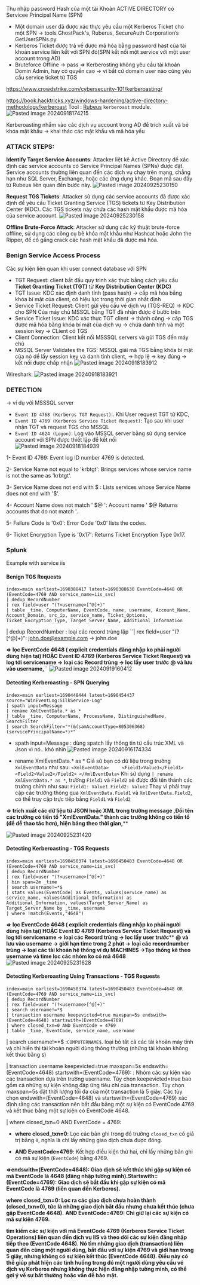 Thu nhập password Hash của một tài Khoản ACTIVE DIRECTORY có Servicee Principal Name (SPN)
+ Một domain user đã được xác thực yêu cầu một Kerberos Ticket cho một SPN -> tools GhostPack's, Ruberus, SecureAuth Corporation’s GetUserSPNs.py.
+ Kerberos Ticket được trả về được mã hóa bằng password hast của tài khoản service liên kết với SPN đó(SPN kết nối một service với một user account trong AD)
+ Bruteforce Offline  -> pass
=> Kerberosting không yêu cầu tài khoản Domin Admin, hay có quyền cao -> vì bất cứ domain user nào cũng yêu cầu service ticket từ TGS

https://www.crowdstrike.com/cybersecurity-101/kerberoasting/

https://book.hacktricks.xyz/windows-hardening/active-directory-methodology/kerberoast
Tool : [Rubeus](https://github.com/GhostPack/Rubeus) `kerberoast` module.
![Pasted image 20240918174215](https://github.com/user-attachments/assets/e4abf298-4ed3-44fb-9e96-f9ce8bc6e440)


Kerberoasting nhắm vào các dịch vụ account trong AD để trích xuất và bẻ khóa mật khẩu -> khai thác các mật khẩu và mã hóa yếu

### ATTACK STEPS:

**Identify Target Service Accounts**: Attacker liệt kê Active Directory để xác định các service accounts có Service Principal Names (SPNs) được đặt. Service accounts thường liên quan đến các dịch vụ chạy trên mạng, chẳng hạn như SQL Server, Exchange, hoặc các ứng dụng khác. Đoạn mã sau đây từ Rubeus liên quan đến bước này. 
![Pasted image 20240925230150](https://github.com/user-attachments/assets/08891010-17f3-4ef1-995d-c2b1a09fc168)


**Request TGS Tickets**: Attacker sử dụng các service accounts đã được xác định để yêu cầu Ticket Granting Service (TGS) tickets từ Key Distribution Center (KDC). Các TGS tickets này chứa các hash mật khẩu được mã hóa của service account. 
![Pasted image 20240925230158](https://github.com/user-attachments/assets/9084f9f7-abfc-4fd3-a5e6-ec06f9244139)


**Offline Brute-Force Attack**: Attacker sử dụng các kỹ thuật brute-force offline, sử dụng các công cụ bẻ khóa mật khẩu như Hashcat hoặc John the Ripper, để cố gắng crack các hash mật khẩu đã được mã hóa.

### Benign Service Access Process 
Các sự kiện liên quan khi user connect database với SPN
+ TGT Request: client bắt đầu quy trình xác thực bằng cách yêu cầu **Ticket Granting Ticket (TGT)** từ **Key Distribution Center (KDC)** 
+ TGT Issue: KDC xác định danh tính (pass hash) -> cấp mã hóa bằng khóa bí mật của client, có hiệu lực trong thời gian nhất định 
+ Service Ticket Request: Client gửi yêu cầu vé dịch vụ (TGS-REQ) -> KDC cho SPN Của máy chủ MSSQL bằng TGT đã nhận được ở bước trên
+ Service Ticket Issue: KDC xác thực TGT client -> thành công -> cáp TGS được mã hóa bằng khóa bí mật của dịch vụ -> chứa danh tính và một session key -> CLient có TGS
+ Client Connection: Client kết nối MSSSQL servers và gửi TGS đến máy chủ
+ MSSQL Server Validates the TGS: MSSQL giải mã TGS bằng khóa bí mật của nó dể lấy session key và danh tính client, -> hợp lệ -> key đúng -> kết nối được chấp nhận 
![Pasted image 20240918183912](https://github.com/user-attachments/assets/a59aeefd-9303-489e-a482-ebd25816978d)

Wireshark:
![Pasted image 20240918183921](https://github.com/user-attachments/assets/a76cc4fd-2c87-466b-8e7b-2ec4b086f653)

### DETECTION
-> ví dụ với MSSSQL server
- `Event ID 4768 (Kerberos TGT Request)`:. Khi User request TGT từ KDC, 
- `Event ID 4769 (Kerberos Service Ticket Request)`: Tạo sau khi user nhận TGT và request TGS cho MSSQL 
- `Event ID 4624 (Logon)`:  Log vào MSSQL server bằng sử dụng service account với SPN được thiết lập để kết nối
![Pasted image 20240918184939](https://github.com/user-attachments/assets/a49b8f27-3369-4ea1-812c-6d58dd19036f)

1- Event ID 4769: Event log ID number 4769 is detected.

2- Service Name not equal to 'krbtgt': Brings services whose service name is not the same as 'krbtgt'.

3- Service Name does not end with $ : Lists services whose Service Name does not end with '$'.

4- Account Name does not match ' $@ ': Account name ' $@ Returns accounts that do not match '.

5- Failure Code is '0x0': Error Code '0x0' lists the codes.

6- Ticket Encryption Type is '0x17': Returns Ticket Encryption Type 0x17.

### Splunk

Example with service iis
#### Benign TGS Requests

```
index=main earliest=1690388417 latest=1690388630 EventCode=4648 OR (EventCode=4769 AND service_name=iis_svc) 
| dedup RecordNumber 
| rex field=user "(?<username>[^@]+)"
| table _time, ComputerName, EventCode, name, username, Account_Name, Account_Domain, src_ip, service_name, Ticket_Options, Ticket_Encryption_Type, Target_Server_Name, Additional_Information
```

| dedup RecordNumber : loại các record trùng lặp
``| rex field=user "(?<username>[^@]+)": john.doe@example.com -> john.doe

**=> lọc EventCode 4648 ( explicit credentials đăng nhập ko phải người dùng hiện tại) HOẶC Event ID 4769 (Kerberos Service Ticket Request) và log tới servicename -> loại các Record trùng -> lọc lấy user trước**
**@ và lưu vào username,**``
![Pasted image 20240919160412](https://github.com/user-attachments/assets/cac477a4-f826-44af-97cf-3c4866a061d6)

#### Detecting Kerberoasting - SPN Querying
```shell-session
index=main earliest=1690448444 latest=1690454437 source="WinEventLog:SilkService-Log" 
| spath input=Message 
| rename XmlEventData.* as * 
| table _time, ComputerName, ProcessName, DistinguishedName, SearchFilter 
| search SearchFilter="*(&(samAccountType=805306368)(servicePrincipalName=*)*"
```


+ spath input=Message : dùng spatch lấy thông tin từ cấu trúc XML và Json vì nó.. khó nhìn
![Pasted image 20240916174334](https://github.com/user-attachments/assets/11c1cc85-dda0-46c9-b3aa-90a9b9c6958e)

+ rename XmlEventData.* as * 
Giả sử bạn có dữ liệu trong trường `XmlEventData` như sau:
`<XmlEventData>     <Field1>Value1</Field1>     <Field2>Value2</Field2> </XmlEventData>`
Khi sử dụng `| rename XmlEventData.* as *`, trường `Field1` và `Field2` sẽ được đổi tên thành các trường chính như sau:
`Field1: Value1 Field2: Value2`
Thay vì phải truy cập các trường thông qua `XmlEventData.Field1` và `XmlEventData.Field2`,  có thể truy cập trực tiếp bằng `Field1` và `Field2`



**=> trích xuất các dữ liệu từ JSON hoặc XML trong trường message ,Đổi tên các trường có tiền tố "XmlEventData." thành các trường không có tiền tố (để dễ thao tác hơn), hiện bảng theo thời gian,**** 

![Pasted image 20240925231420](https://github.com/user-attachments/assets/63037f07-5a11-4983-8442-a93f72c99a8a)

#### Detecting Kerberoasting - TGS Requests

```shell-session
index=main earliest=1690450374 latest=1690450483 EventCode=4648 OR (EventCode=4769 AND service_name=iis_svc)
| dedup RecordNumber
| rex field=user "(?<username>[^@]+)"
| bin span=2m _time 
| search username!=*$ 
| stats values(EventCode) as Events, values(service_name) as service_name, values(Additional_Information) as Additional_Information, values(Target_Server_Name) as Target_Server_Name by _time, username
| where !match(Events,"4648")
```

**=> lọc EventCode 4648 ( explicit credentials đăng nhập ko phải người dùng hiện tại) HOẶC Event ID 4769 (Kerberos Service Ticket Request) và log tới servicename -> loại các Record trùng -> lọc lấy user trước****
**@ và lưu vào username -> giới hạn time trong 2 phút -> loại các recordnumber trùng  -> loại các tài khoản hệ thống ví dụ MACHINE$ ->Tạo thống kê theo username và time lọc các nhóm ko có mã 4648**
![Pasted image 20240925231628](https://github.com/user-attachments/assets/8b3337b7-f201-488d-9aef-b2b6f66619f7)


#### Detecting Kerberoasting Using Transactions - TGS Requests
```shell-session
index=main earliest=1690450374 latest=1690450483 EventCode=4648 OR (EventCode=4769 AND service_name=iis_svc)
| dedup RecordNumber
| rex field=user "(?<username>[^@]+)"
| search username!=*$ 
| transaction username keepevicted=true maxspan=5s endswith=(EventCode=4648) startswith=(EventCode=4769) 
| where closed_txn=0 AND EventCode = 4769
| table _time, EventCode, service_name, username
```

| search username!=*$ :`COMPUTERNAME$`.  loại bỏ tất cả các tài khoản máy tính và chỉ hiển thị tài khoản người dùng thông thường (những tài khoản không kết thúc bằng `$`)

| transaction username keepevicted=true maxspan=5s endswith=(EventCode=4648) startswith=(EventCode=4769): : Nhóm các sự kiện vào các transaction dựa trên trường username. Tùy chọn keepevicted=true bao gồm cả những sự kiện không đáp ứng tiêu chí của transaction. Tùy chọn maxspan=5s đặt thời lượng tối đa của một transaction là 5 giây. Các tùy chọn endswith=(EventCode=4648) và startswith=(EventCode=4769) xác định rằng các transaction nên bắt đầu bằng một sự kiện có EventCode 4769 và kết thúc bằng một sự kiện có EventCode 4648.

| where closed_txn=0 AND EventCode = 4769:  
+ **where closed_txn=0**: Lọc các bản ghi trong đó trường `closed_txn` có giá trị bằng `0`, nghĩa là chỉ lấy những giao dịch chưa được đóng.
- **AND EventCode=4769**: Kết hợp điều kiện thứ hai, chỉ lấy những bản ghi có mã sự kiện (`EventCode`) bằng 4769.



**=>endswith=(EventCode=4648): Giao dịch sẽ kết thúc khi gặp sự kiện có mã EventCode là 4648 (đăng nhập tường minh).Startswith=(EventCode=4769): Giao dịch sẽ bắt đầu khi gặp sự kiện có mã EventCode là 4769 (liên quan đến Kerberos).**

**where closed_txn=0: Lọc ra các giao dịch chưa hoàn thành (closed_txn=0), tức là những giao dịch bắt đầu nhưng chưa kết thúc (chưa gặp EventCode 4648).**
**AND EventCode=4769: Chỉ giữ lại các sự kiện có mã sự kiện 4769.**

**tìm kiếm các sự kiện với mã EventCode 4769 (Kerberos Service Ticket Operations) liên quan đến dịch vụ IIS và theo dõi các sự kiện đăng nhập tiếp theo (EventCode 4648). Nó tìm những giao dịch (transaction) liên quan đến cùng một người dùng, bắt đầu với sự kiện 4769 và giới hạn trong 5 giây, nhưng không có sự kiện kết thúc (EventCode 4648). Điều này có thể giúp phát hiện các tình huống trong đó một người dùng yêu cầu vé dịch vụ Kerberos nhưng không thực hiện đăng nhập tường minh, có thể gợi ý về sự bất thường hoặc vấn đề bảo mật.**

